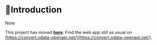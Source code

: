 # 📖Introduction

> [!NOTE]
> This project has moved [**here**](https://github.com/MartinPankraz/odata-openapi/).
> Find the web app still as usual on [https://convert.odata-openapi.net/](https://convert.odata-openapi.net/).
